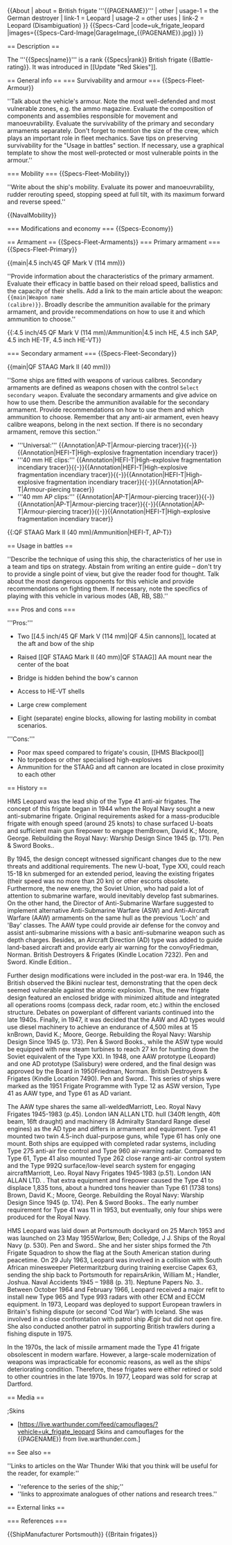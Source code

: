{{About
| about = British frigate '''{{PAGENAME}}'''
| other
| usage-1 = the German destroyer
| link-1 = Leopard
| usage-2 = other uses
| link-2 = Leopard (Disambiguation)
}}
{{Specs-Card
|code=uk_frigate_leopard
|images={{Specs-Card-Image|GarageImage_{{PAGENAME}}.jpg}}
}}

== Description ==
<!-- ''In the first part of the description, cover the history of the ship's creation and military application. In the second part, tell the reader about using this ship in the game. Add a screenshot: if a beginner player has a hard time remembering vehicles by name, a picture will help them identify the ship in question.'' -->
The '''{{Specs|name}}''' is a rank {{Specs|rank}} British frigate {{Battle-rating}}. It was introduced in [[Update "Red Skies"]].

== General info ==
=== Survivability and armour ===
{{Specs-Fleet-Armour}}
<!-- ''Talk about the vehicle's armour. Note the most well-defended and most vulnerable zones, e.g. the ammo magazine. Evaluate the composition of components and assemblies responsible for movement and manoeuvrability. Evaluate the survivability of the primary and secondary armaments separately. Don't forget to mention the size of the crew, which plays an important role in fleet mechanics. Save tips on preserving survivability for the "Usage in battles" section. If necessary, use a graphical template to show the most well-protected or most vulnerable points in the armour.'' -->
''Talk about the vehicle's armour. Note the most well-defended and most vulnerable zones, e.g. the ammo magazine. Evaluate the composition of components and assemblies responsible for movement and manoeuvrability. Evaluate the survivability of the primary and secondary armaments separately. Don't forget to mention the size of the crew, which plays an important role in fleet mechanics. Save tips on preserving survivability for the "Usage in battles" section. If necessary, use a graphical template to show the most well-protected or most vulnerable points in the armour.''

=== Mobility ===
{{Specs-Fleet-Mobility}}
<!-- ''Write about the ship's mobility. Evaluate its power and manoeuvrability, rudder rerouting speed, stopping speed at full tilt, with its maximum forward and reverse speed.'' -->
''Write about the ship's mobility. Evaluate its power and manoeuvrability, rudder rerouting speed, stopping speed at full tilt, with its maximum forward and reverse speed.''

{{NavalMobility}}

=== Modifications and economy ===
{{Specs-Economy}}

== Armament ==
{{Specs-Fleet-Armaments}}
=== Primary armament ===
{{Specs-Fleet-Primary}}
<!-- ''Provide information about the characteristics of the primary armament. Evaluate their efficacy in battle based on their reload speed, ballistics and the capacity of their shells. Add a link to the main article about the weapon: <code><nowiki>{{main|Weapon name (calibre)}}</nowiki></code>. Broadly describe the ammunition available for the primary armament, and provide recommendations on how to use it and which ammunition to choose.'' -->
{{main|4.5 inch/45 QF Mark V (114 mm)}}

''Provide information about the characteristics of the primary armament. Evaluate their efficacy in battle based on their reload speed, ballistics and the capacity of their shells. Add a link to the main article about the weapon: <code><nowiki>{{main|Weapon name (calibre)}}</nowiki></code>. Broadly describe the ammunition available for the primary armament, and provide recommendations on how to use it and which ammunition to choose.''

{{:4.5 inch/45 QF Mark V (114 mm)/Ammunition|4.5 inch HE, 4.5 inch SAP, 4.5 inch HE-TF, 4.5 inch HE-VT}}

=== Secondary armament ===
{{Specs-Fleet-Secondary}}
<!-- ''Some ships are fitted with weapons of various calibres. Secondary armaments are defined as weapons chosen with the control <code>Select secondary weapon</code>. Evaluate the secondary armaments and give advice on how to use them. Describe the ammunition available for the secondary armament. Provide recommendations on how to use them and which ammunition to choose. Remember that any anti-air armament, even heavy calibre weapons, belong in the next section. If there is no secondary armament, remove this section.'' -->
{{main|QF STAAG Mark II (40 mm)}}

''Some ships are fitted with weapons of various calibres. Secondary armaments are defined as weapons chosen with the control <code>Select secondary weapon</code>. Evaluate the secondary armaments and give advice on how to use them. Describe the ammunition available for the secondary armament. Provide recommendations on how to use them and which ammunition to choose. Remember that any anti-air armament, even heavy calibre weapons, belong in the next section. If there is no secondary armament, remove this section.''

* '''Universal:''' {{Annotation|AP-T|Armour-piercing tracer}}{{-}}{{Annotation|HEFI-T|High-explosive fragmentation incendiary tracer}}
* '''40 mm HE clips:''' {{Annotation|HEFI-T|High-explosive fragmentation incendiary tracer}}{{-}}{{Annotation|HEFI-T|High-explosive fragmentation incendiary tracer}}{{-}}{{Annotation|HEFI-T|High-explosive fragmentation incendiary tracer}}{{-}}{{Annotation|AP-T|Armour-piercing tracer}}
* '''40 mm AP clips:''' {{Annotation|AP-T|Armour-piercing tracer}}{{-}}{{Annotation|AP-T|Armour-piercing tracer}}{{-}}{{Annotation|AP-T|Armour-piercing tracer}}{{-}}{{Annotation|HEFI-T|High-explosive fragmentation incendiary tracer}}

{{:QF STAAG Mark II (40 mm)/Ammunition|HEFI-T, AP-T}}

== Usage in battles ==
<!-- ''Describe the technique of using this ship, the characteristics of her use in a team and tips on strategy. Abstain from writing an entire guide – don't try to provide a single point of view, but give the reader food for thought. Talk about the most dangerous opponents for this vehicle and provide recommendations on fighting them. If necessary, note the specifics of playing with this vehicle in various modes (AB, RB, SB).'' -->
''Describe the technique of using this ship, the characteristics of her use in a team and tips on strategy. Abstain from writing an entire guide – don't try to provide a single point of view, but give the reader food for thought. Talk about the most dangerous opponents for this vehicle and provide recommendations on fighting them. If necessary, note the specifics of playing with this vehicle in various modes (AB, RB, SB).''

=== Pros and cons ===
<!-- ''Summarise and briefly evaluate the vehicle in terms of its characteristics and combat effectiveness. Mark its pros and cons in the bulleted list. Try not to use more than 6 points for each of the characteristics. Avoid using categorical definitions such as "bad", "good" and the like - use substitutions with softer forms such as "inadequate" and "effective".'' -->

'''Pros:'''

* Two [[4.5 inch/45 QF Mark V (114 mm)|QF 4.5in cannons]], located at the aft and bow of the ship
* Raised [[QF STAAG Mark II (40 mm)|QF STAAG]] AA mount near the center of the boat
* Bridge is hidden behind the bow's cannon
* Access to HE-VT shells
* Large crew complement

* Eight (separate) engine blocks, allowing for lasting mobility in combat scenarios.

'''Cons:'''

* Poor max speed compared to frigate's cousin, [[HMS Blackpool]]
* No torpedoes or other specialised high-explosives
* Ammunition for the STAAG and aft cannon are located in close proximity to each other

== History ==
<!-- ''Describe the history of the creation and combat usage of the ship in more detail than in the introduction. If the historical reference turns out to be too long, take it to a separate article, taking a link to the article about the ship and adding a block "/History" (example: <nowiki>https://wiki.warthunder.com/(Ship-name)/History</nowiki>) and add a link to it here using the <code>main</code> template. Be sure to reference text and sources by using <code><nowiki><ref></ref></nowiki></code>, as well as adding them at the end of the article with <code><nowiki><references /></nowiki></code>. This section may also include the ship's dev blog entry (if applicable) and the in-game encyclopedia description (under <code><nowiki>=== In-game description ===</nowiki></code>, also if applicable).'' -->
HMS Leopard was the lead ship of the Type 41 anti-air frigates. The concept of this frigate began in 1944 when the Royal Navy sought a new anti-submarine frigate. Original requirements asked for a mass-producible frigate with enough speed (around 25 knots) to chase surfaced U-boats and sufficient main gun firepower to engage them<ref>Brown, David K.; Moore, George. Rebuilding the Royal Navy: Warship Design Since 1945 (p. 171). Pen & Sword Books.</ref>.

By 1945, the design concept witnessed significant changes due to the new threats and additional requirements. The new U-boat, Type XXI, could reach 15-18 kn submerged for an extended period, leaving the existing frigates (their speed was no more than 20 kn) or other escorts obsolete. Furthermore, the new enemy, the Soviet Union, who had paid a lot of attention to submarine warfare, would inevitably develop fast submarines. On the other hand, the Director of Anti-Submarine Warfare suggested to implement alternative Anti-Submarine Warfare (ASW) and Anti-Aircraft Warfare (AAW) armaments on the same hull as the previous 'Loch' and 'Bay' classes. The AAW type could provide air defense for the convoy and assist anti-submarine missions with a basic anti-submarine weapon such as depth charges. Besides, an Aircraft Direction (AD) type was added to guide land-based aircraft and provide early air warning for the convoy<ref>Friedman, Norman. British Destroyers & Frigates (Kindle Location 7232). Pen and Sword. Kindle Edition.</ref>.

Further design modifications were included in the post-war era. In 1946, the British observed the Bikini nuclear test, demonstrating that the open deck seemed vulnerable against the atomic explosion. Thus, the new frigate design featured an enclosed bridge with minimized altitude and integrated all operations rooms (compass deck, radar room, etc.) within the enclosed structure. Debates on powerplant of different variants continued into the late 1940s. Finally, in 1947, it was decided that the AAW and AD types would use diesel machinery to achieve an endurance of 4,500 miles at 15 kn<ref>Brown, David K.; Moore, George. Rebuilding the Royal Navy: Warship Design Since 1945 (p. 173). Pen & Sword Books.</ref>, while the ASW type would be equipped with new steam turbines to reach 27 kn for hunting down the Soviet equivalent of the Type XXI. In 1948, one AAW prototype (Leopard) and one AD prototype (Salisbury) were ordered, and the final design was approved by the Board in 1950<ref>Friedman, Norman. British Destroyers & Frigates (Kindle Location 7490). Pen and Sword.</ref>. This series of ships were marked as the 1951 Frigate Programme with Type 12 as ASW version, Type 41 as AAW type, and Type 61 as AD variant.

The AAW type shares the same all-welded<ref name=":0">Marriott, Leo. Royal Navy Frigates 1945-1983 (p.45). London IAN ALLAN LTD. </ref> hull (340ft length, 40ft beam, 16ft draught) and machinery (8 Admiralty Standard Range diesel engines) as the AD type and differs in armament and equipment. Type 41 mounted two twin 4.5-inch dual-purpose guns, while Type 61 has only one mount. Both ships are equipped with completed radar systems, including Type 275 anti-air fire control and Type 960 air-warning radar. Compared to Type 61, Type 41 also mounted Type 262 close range anti-air control system and the Type 992Q surface/low-level search system for engaging aircraft<ref>Marriott, Leo. Royal Navy Frigates 1945-1983 (p.51). London IAN ALLAN LTD. </ref>. That extra equipment and firepower caused the Type 41 to displace 1,835 tons, about a hundred tons heavier than Type 61 (1738 tons) <ref name=":1">Brown, David K.; Moore, George. Rebuilding the Royal Navy: Warship Design Since 1945 (p. 174). Pen & Sword Books.</ref>. The early number requirement for Type 41 was 11 in 1953, but eventually, only four ships were produced for the Royal Navy.

HMS Leopard was laid down at Portsmouth dockyard on 25 March 1953 and was launched on 23 May 1955<ref>Warlow, Ben; Colledge, J J. Ships of the Royal Navy (p. 530). Pen and Sword.</ref>. She and her sister ships formed the 7th Frigate Squadron to show the flag at the South American station during peacetime. On 29 July 1963, Leopard was involved in a collision with South African minesweeper Pietermaritzburg during training exercise Capex 63, sending the ship back to Portsmouth for repairs<ref>Arikin, William M.; Handler, Joshua. Naval Accidents 1945 – 1988 (p. 31). Neptune Papers No. 3.</ref>. Between October 1964 and February 1966, Leopard received a major refit to install new Type 965 and Type 993 radars with other ECM and ECCM equipment. In 1973, Leopard was deployed to support European trawlers in Britain's fishing dispute (or second 'Cod War') with Iceland. She was involved in a close confrontation with patrol ship Ægir but did not open fire. She also conducted another patrol in supporting British trawlers during a fishing dispute in 1975.

In the 1970s, the lack of missile armament made the Type 41 frigate obsolescent in modern warfare. However, a large-scale modernization of weapons was impracticable for economic reasons, as well as the ships' deteriorating condition<ref name=":0" />. Therefore, these frigates were either retired or sold to other countries in the late 1970s. In 1977, Leopard was sold for scrap at Dartford<ref name=":1" />.

== Media ==
<!-- ''Excellent additions to the article would be video guides, screenshots from the game, and photos.'' -->

;Skins

* [https://live.warthunder.com/feed/camouflages/?vehicle=uk_frigate_leopard Skins and camouflages for the {{PAGENAME}} from live.warthunder.com.]

== See also ==
<!-- ''Links to articles on the War Thunder Wiki that you think will be useful for the reader, for example:''
* ''reference to the series of the ship;''
* ''links to approximate analogues of other nations and research trees.'' -->
''Links to articles on the War Thunder Wiki that you think will be useful for the reader, for example:''

* ''reference to the series of the ship;''
* ''links to approximate analogues of other nations and research trees.''

== External links ==
<!-- ''Paste links to sources and external resources, such as:''
* ''topic on the official game forum;''
* ''other literature.'' -->

=== References ===
<references />

{{ShipManufacturer Portsmouth}}
{{Britain frigates}}